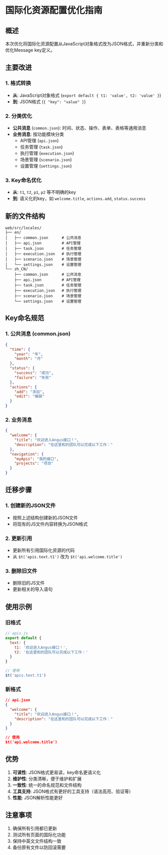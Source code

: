 # 国际化资源配置优化指南

## 概述

本次优化将国际化资源配置从JavaScript对象格式改为JSON格式，并重新分类和优化Message key定义。

## 主要改进

### 1. 格式转换
- **从**: JavaScript对象格式 (`export default { t1: 'value', t2: 'value' }`)
- **到**: JSON格式 (`{ "key": "value" }`)

### 2. 分类优化
- **公共消息** (`common.json`): 时间、状态、操作、表单、表格等通用消息
- **业务消息**: 按功能模块分类
  - API管理 (`api.json`)
  - 任务管理 (`task.json`)
  - 执行管理 (`execution.json`)
  - 场景管理 (`scenario.json`)
  - 设置管理 (`settings.json`)

### 3. Key命名优化
- **从**: `t1`, `t2`, `p1`, `p2` 等不明确的key
- **到**: 语义化的key，如 `welcome.title`, `actions.add`, `status.success`

## 新的文件结构

```
web/src/locales/
├── en/
│   ├── common.json      # 公共消息
│   ├── api.json         # API管理
│   ├── task.json        # 任务管理
│   ├── execution.json   # 执行管理
│   ├── scenario.json    # 场景管理
│   └── settings.json    # 设置管理
└── zh_CN/
    ├── common.json      # 公共消息
    ├── api.json         # API管理
    ├── task.json        # 任务管理
    ├── execution.json   # 执行管理
    ├── scenario.json    # 场景管理
    └── settings.json    # 设置管理
```

## Key命名规范

### 1. 公共消息 (common.json)
```json
{
  "time": {
    "year": "年",
    "month": "月"
  },
  "status": {
    "success": "成功",
    "failure": "失败"
  },
  "actions": {
    "add": "添加",
    "edit": "编辑"
  }
}
```

### 2. 业务消息
```json
{
  "welcome": {
    "title": "欢迎进入Angus接口！",
    "description": "在这里和的团队可以完成以下工作："
  },
  "navigation": {
    "myApis": "我的接口",
    "projects": "项目"
  }
}
```

## 迁移步骤

### 1. 创建新的JSON文件
- 按照上述结构创建新的JSON文件
- 将现有的JS文件内容转换为JSON格式

### 2. 更新引用
- 更新所有引用国际化资源的代码
- 从 `$t('apis.text.t1')` 改为 `$t('api.welcome.title')`

### 3. 删除旧文件
- 删除旧的JS文件
- 更新相关的导入语句

## 使用示例

### 旧格式
```javascript
// apis.js
export default {
  text: {
    t1: '欢迎进入Angus接口！',
    t2: '在这里和的团队可以完成以下工作：'
  }
}

// 使用
$t('apis.text.t1')
```

### 新格式
```json
// api.json
{
  "welcome": {
    "title": "欢迎进入Angus接口！",
    "description": "在这里和的团队可以完成以下工作："
  }
}

// 使用
$t('api.welcome.title')
```

## 优势

1. **可读性**: JSON格式更易读，key命名更语义化
2. **维护性**: 分类清晰，便于维护和扩展
3. **一致性**: 统一的命名规范和文件结构
4. **工具支持**: JSON格式有更好的工具支持（语法高亮、验证等）
5. **性能**: JSON解析性能更好

## 注意事项

1. 确保所有引用都已更新
2. 测试所有页面的国际化功能
3. 保持中英文文件结构一致
4. 备份原有文件以防回滚需要 